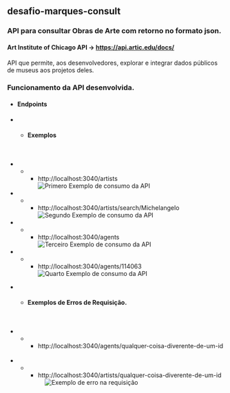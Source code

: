 ## desafio-marques-consult

### API para consultar Obras de Arte com retorno no formato json.

#### Art Institute of Chicago API -> https://api.artic.edu/docs/

API que permite, aos desenvolvedores, explorar e integrar dados públicos de museus aos projetos deles.

### Funcionamento da API desenvolvida.

* #### Endpoints

 * * #### Exemplos
&nbsp;
&nbsp;
- - - http://localhost:3040/artists
&nbsp;
&nbsp;
![Primero Exemplo de consumo da API](https://github.com/ArmandoPaulinoNeto/desafio-marques-consult/blob/main/printscreens/example.png)
&nbsp; &nbsp;
- - - http://localhost:3040/artists/search/Michelangelo
&nbsp; &nbsp;
![Segundo Exemplo de consumo da API](https://github.com/ArmandoPaulinoNeto/desafio-marques-consult/blob/main/printscreens/example1.png)
&nbsp; &nbsp;
- - - http://localhost:3040/agents
&nbsp; &nbsp;
![Terceiro Exemplo de consumo da API](https://github.com/ArmandoPaulinoNeto/desafio-marques-consult/blob/main/printscreens/example2.png)
&nbsp;
&nbsp;
- - - http://localhost:3040/agents/114063
&nbsp;
&nbsp;
![Quarto Exemplo de consumo da API](https://github.com/ArmandoPaulinoNeto/desafio-marques-consult/blob/main/printscreens/exemple3.png)
&nbsp;
&nbsp;
* * #### Exemplos de Erros de Requisição.
&nbsp;
&nbsp;
- - - http://localhost:3040/agents/qualquer-coisa-diverente-de-um-id
&nbsp;
- - - http://localhost:3040/artists/qualquer-coisa-diverente-de-um-id
&nbsp;
&nbsp;
![Exemplo de erro na requisição](https://github.com/ArmandoPaulinoNeto/desafio-marques-consult/blob/main/printscreens/error.png)
